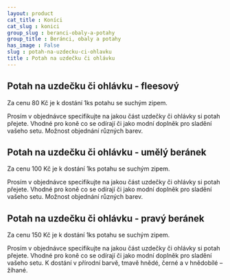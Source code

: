 ```yaml
---
layout: product
cat_title : Koníci
cat_slug : konici
group_slug : beranci-obaly-a-potahy
group_title : Beránci, obaly a potahy
has_image : False
slug : potah-na-uzdecku-ci-ohlavku
title : Potah na uzdečku či ohlávku
---
```


Potah na uzdečku či ohlávku - fleesový
--------------------------------------

Za cenu 80&nbsp;Kč je k dostání 1ks potahu se suchým zipem.

Prosím v objednávce specifikujte na jakou část uzdečky či ohlávky si potah přejete.
Vhodné pro koně co se odírají či jako modní doplněk pro sladění vašeho setu.
Možnost objednání různých barev.

Potah na uzdečku či ohlávku - umělý beránek
-------------------------------------------

Za cenu 100&nbsp;Kč je k dostání 1ks potahu se suchým zipem.

Prosím v objednávce specifikujte na jakou část uzdečky či ohlávky si potah přejete.
Vhodné pro koně co se odírají či jako modní doplněk pro sladění vašeho setu.
Možnost objednání různých barev.

Potah na uzdečku či ohlávku - pravý beránek
-------------------------------------------

Za cenu 150&nbsp;Kč je k dostání 1ks potahu se suchým zipem.

Prosím v objednávce specifikujte na jakou část uzdečky či ohlávky si potah přejete.
Vhodné pro koně co se odírají či jako modní doplněk pro sladění vašeho setu.
K dostání v přírodní barvě, tmavě hnědé, černé a v hnědobílé – žíhané.

